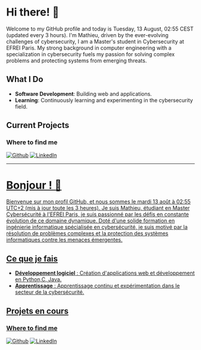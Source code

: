 # Hi there! 👋

Welcome to my GitHub profile and today is Tuesday, 13 August, 02:55 CEST (updated every 3 hours). I'm Mathieu, driven by the ever-evolving challenges of cybersecurity, I am a Master's student in Cybersecurity at EFREI Paris. My strong background in computer engineering with a specialization in cybersecurity fuels my passion for solving complex problems and protecting systems from emerging threats.


## What I Do

- **Software Development**: Building web and applications.
- **Learning**: Continuously learning and experimenting in the cybersecurity field.

## Current Projects


<h3>Where to find me</h3>
<p><a href="https://github.com/Datharr" target="_blank"><img alt="Github" src="https://img.shields.io/badge/GitHub-%2312100E.svg?&style=for-the-badge&logo=Github&logoColor=white" /></a> <a href="https://twitter.com/Guibz16" target="_blank"></a> <a href="https://www.linkedin.com/in/mathieu-roche-efrei/" target="_blank"><img alt="LinkedIn" src="https://img.shields.io/badge/linkedin-%230077B5.svg?&style=for-the-badge&logo=linkedin&logoColor=white" /></a> <a href="https://medium.com/@th.guibert" target="_blank">
</p>

---

# Bonjour ! 👋

Bienvenue sur mon profil GitHub, et nous sommes le mardi 13 août à 02:55 UTC+2 (mis à jour toute les 3 heures). Je suis Mathieu, étudiant en Master Cybersécurité à l'EFREI Paris, je suis passionné par les défis en constante évolution de ce domaine dynamique. Doté d'une solide formation en ingénierie informatique spécialisée en cybersécurité, je suis motivé par la résolution de problèmes complexes et la protection des systèmes informatiques contre les menaces émergentes.

## Ce que je fais

- **Développement logiciel** : Création d'applications web et développement en Python,C, Java.
- **Apprentissage** : Apprentissage continu et expérimentation dans le secteur de la cybersécurité.

## Projets en cours


<h3>Where to find me</h3>
<p><a href="https://github.com/Datharr" target="_blank"><img alt="Github" src="https://img.shields.io/badge/GitHub-%2312100E.svg?&style=for-the-badge&logo=Github&logoColor=white" /></a> <a href="https://twitter.com/Guibz16" target="_blank"></a> <a href="https://www.linkedin.com/in/mathieu-roche-efrei/" target="_blank"><img alt="LinkedIn" src="https://img.shields.io/badge/linkedin-%230077B5.svg?&style=for-the-badge&logo=linkedin&logoColor=white" /></a> <a href="https://medium.com/@th.guibert" target="_blank">
</p>

